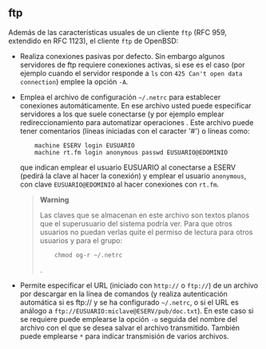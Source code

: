 ftp
---

Además de las características usuales de un cliente `ftp` (RFC 959,
extendido en RFC 1123), el cliente `ftp` de OpenBSD:

-   Realiza conexiones pasivas por defecto. Sin embargo algunos
    servidores de ftp requiere conexiones activas, si ese es el caso
    (por ejemplo cuando el servidor responde a `ls` con
    `425 Can't open data connection`) emplee la opción `-A`.

-   Emplea el archivo de configuración `~/.netrc` para establecer
    conexiones automáticamente. En ese archivo usted puede especificar
    servidores a los que suele conectarse (y por ejemplo emplear
    redireccionamiento para automatizar operaciones . Este archivo puede
    tener comentarios (líneas iniciadas con el caracter '\#') o líneas
    como:

            machine ESERV login EUSUARIO
            machine rt.fm login anonymous passwd EUSUARIO@EDOMINIO
                

    que indican emplear el usuario EUSUARIO al conectarse a ESERV
    (pedirá la clave al hacer la conexión) y emplear el usuario
    `anonymous`, con clave `EUSUARIO@EDOMINIO` al hacer conexiones con
    `rt.fm`.

    > **Warning**
    >
    > Las claves que se almacenan en este archivo son textos planos que
    > el superusuario del sistema podría ver. Para que otros usuarios no
    > puedan verlas quite el permiso de lectura para otros usuarios y
    > para el grupo:
    >
    >         chmod og-r ~/.netrc
    >               
    >
    > .

-   Permite especificar el URL (iniciado con `http://` o `ftp://`) de un
    archivo por descargar en la línea de comandos (y realiza
    autenticación automática si es ftp:// y se ha configurado
    `~/.netrc`, o si el URL es análogo a
    `ftp://EUSUARIO:miclave@ESERV/pub/doc.txt`). En este caso si se
    requiere puede emplearse la opción `-o` seguida del nombre del
    archivo con el que se desea salvar el archivo transmitido. También
    puede emplearse `*` para indicar transmisión de varios archivos.


